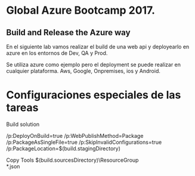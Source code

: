 # Global Azure Bootcamp 2017.
## Build and Release the Azure way

En el siguiente lab vamos realizar el build de una web api y deployearlo en azure en los entornos de Dev, QA y Prod.

Se utiliza azure como ejemplo pero el deployment se puede realizar en cualquier plataforma. Aws, Google, Onpremises, ios y Android.

# Configuraciones especiales de las tareas

Build solution

/p:DeployOnBuild=true /p:WebPublishMethod=Package /p:PackageAsSingleFile=true /p:SkipInvalidConfigurations=true /p:PackageLocation=$(build.stagingDirectory)

Copy Tools
$(build.sourcesDirectory)\ResourceGroup\
*.json
